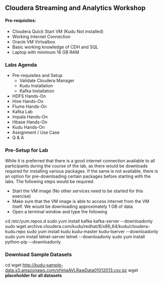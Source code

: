 ## Cloudera Streaming and Analytics Workshop

#### Pre-requisites:
* Cloudera Quick Start VM (Kudu Not installed)
* Working Internet Connection
* Oracle VM Virtualbox
* Basic working knowledge of CDH and SQL
* Laptop with minimum 16 GB RAM

### Labs Agenda

 * Pre-requisites and Setup
	- Validate Cloudera Manager
 	- Kudu Installation
 	- Kafka Installation
 * HDFS Hands-On
 * Hive Hands-On
 * Flume Hands-On
 * Kafka Lab
 * Impala Hands-On
 * Hbase Hands-On
 * Kudu Hands-On
 * Assignment / Use Case
 * Q & A
 
 
### Pre-Setup for Lab

While it is preferred that there is a good internet connection available to all participants during the course of the lab, as there would be downloads required for installing various packages. If the same is not available, there is an option for pre-downloading certain packages before starting with the labs. The following steps would be required:

* Start the VM image (No other services need to be started for this exercise)
* Make sure that the VM image is able to access internet from the VM itself. We would be downloading approximately 1 GB of data
* Open a terminal window and type the following

cd /etc/yum.repos.d
sudo yum install kafka kafka-server --downloadonly
sudo wget archive.cloudera.com/kudu/redhat/6/x86_64/kudu/cloudera-kudu.repo
sudo yum install kudu kudu-master kudu-tserver --downloadonly
sudo yum install telnet-server telnet --downloadonly
sudo yum install python-pip --downloadonly

### Download Sample Datasets
cd 
wget http://kudu-sample-data.s3.amazonaws.com/sfmtaAVLRawData01012013.csv.gz
wget **placeholder for all datasets**


